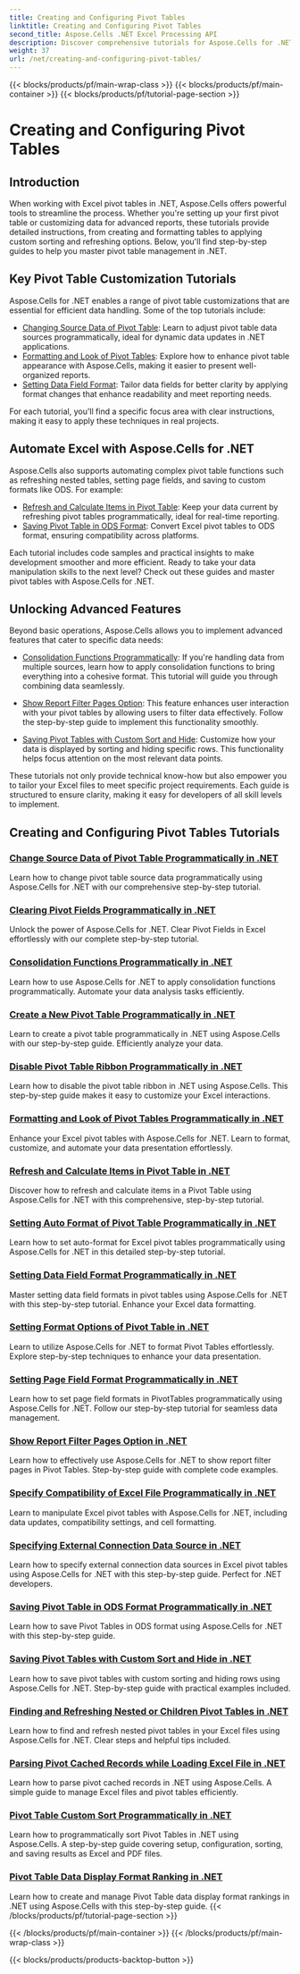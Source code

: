 ```yaml
---
title: Creating and Configuring Pivot Tables
linktitle: Creating and Configuring Pivot Tables
second_title: Aspose.Cells .NET Excel Processing API
description: Discover comprehensive tutorials for Aspose.Cells for .NET. Master pivot tables in Excel programmatically with detailed step-by-step guides for every functionality.
weight: 37
url: /net/creating-and-configuring-pivot-tables/
---
```


{{< blocks/products/pf/main-wrap-class >}}
{{< blocks/products/pf/main-container >}}
{{< blocks/products/pf/tutorial-page-section >}}

# Creating and Configuring Pivot Tables

## Introduction

When working with Excel pivot tables in .NET, Aspose.Cells offers powerful tools to streamline the process. Whether you're setting up your first pivot table or customizing data for advanced reports, these tutorials provide detailed instructions, from creating and formatting tables to applying custom sorting and refreshing options. Below, you'll find step-by-step guides to help you master pivot table management in .NET.

## Key Pivot Table Customization Tutorials

Aspose.Cells for .NET enables a range of pivot table customizations that are essential for efficient data handling. Some of the top tutorials include:

- [Changing Source Data of Pivot Table](./changing-source-data/): Learn to adjust pivot table data sources programmatically, ideal for dynamic data updates in .NET applications.
- [Formatting and Look of Pivot Tables](./formatting-and-look/): Explore how to enhance pivot table appearance with Aspose.Cells, making it easier to present well-organized reports.
- [Setting Data Field Format](./setting-data-field-format/): Tailor data fields for better clarity by applying format changes that enhance readability and meet reporting needs.

For each tutorial, you'll find a specific focus area with clear instructions, making it easy to apply these techniques in real projects. 

## Automate Excel with Aspose.Cells for .NET

Aspose.Cells also supports automating complex pivot table functions such as refreshing nested tables, setting page fields, and saving to custom formats like ODS. For example:

- [Refresh and Calculate Items in Pivot Table](./refreshing-and-calculating-items/): Keep your data current by refreshing pivot tables programmatically, ideal for real-time reporting.
- [Saving Pivot Table in ODS Format](./saving-in-ods-format/): Convert Excel pivot tables to ODS format, ensuring compatibility across platforms.

Each tutorial includes code samples and practical insights to make development smoother and more efficient. Ready to take your data manipulation skills to the next level? Check out these guides and master pivot tables with Aspose.Cells for .NET. 

## Unlocking Advanced Features

Beyond basic operations, Aspose.Cells allows you to implement advanced features that cater to specific data needs:

- [Consolidation Functions Programmatically](./consolidation-functions/): If you're handling data from multiple sources, learn how to apply consolidation functions to bring everything into a cohesive format. This tutorial will guide you through combining data seamlessly.

- [Show Report Filter Pages Option](./show-report-filter-pages-option/): This feature enhances user interaction with your pivot tables by allowing users to filter data effectively. Follow the step-by-step guide to implement this functionality smoothly.

- [Saving Pivot Tables with Custom Sort and Hide](./saving-with-custom-sort-and-hide/): Customize how your data is displayed by sorting and hiding specific rows. This functionality helps focus attention on the most relevant data points.

These tutorials not only provide technical know-how but also empower you to tailor your Excel files to meet specific project requirements. Each guide is structured to ensure clarity, making it easy for developers of all skill levels to implement.

## Creating and Configuring Pivot Tables Tutorials
### [Change Source Data of Pivot Table Programmatically in .NET](./changing-source-data/)
Learn how to change pivot table source data programmatically using Aspose.Cells for .NET with our comprehensive step-by-step tutorial.
### [Clearing Pivot Fields Programmatically in .NET](./clearing-pivot-fields/)
Unlock the power of Aspose.Cells for .NET. Clear Pivot Fields in Excel effortlessly with our complete step-by-step tutorial.
### [Consolidation Functions Programmatically in .NET](./consolidation-functions/)
Learn how to use Aspose.Cells for .NET to apply consolidation functions programmatically. Automate your data analysis tasks efficiently.
### [Create a New Pivot Table Programmatically in .NET](./creating-new-pivot-table/)
Learn to create a pivot table programmatically in .NET using Aspose.Cells with our step-by-step guide. Efficiently analyze your data.
### [Disable Pivot Table Ribbon Programmatically in .NET](./disabling-pivot-table-ribbon/)
Learn how to disable the pivot table ribbon in .NET using Aspose.Cells. This step-by-step guide makes it easy to customize your Excel interactions.
### [Formatting and Look of Pivot Tables Programmatically in .NET](./formatting-and-look/)
Enhance your Excel pivot tables with Aspose.Cells for .NET. Learn to format, customize, and automate your data presentation effortlessly.
### [Refresh and Calculate Items in Pivot Table  in .NET](./refreshing-and-calculating-items/)
Discover how to refresh and calculate items in a Pivot Table using Aspose.Cells for .NET with this comprehensive, step-by-step tutorial.
### [Setting Auto Format of Pivot Table Programmatically in .NET](./setting-auto-format/)
Learn how to set auto-format for Excel pivot tables programmatically using Aspose.Cells for .NET in this detailed step-by-step tutorial.
### [Setting Data Field Format Programmatically in .NET](./setting-data-field-format/)
Master setting data field formats in pivot tables using Aspose.Cells for .NET with this step-by-step tutorial. Enhance your Excel data formatting.
### [Setting Format Options of Pivot Table in .NET](./setting-format-options/)
Learn to utilize Aspose.Cells for .NET to format Pivot Tables effortlessly. Explore step-by-step techniques to enhance your data presentation.
### [Setting Page Field Format Programmatically in .NET](./setting-page-field-format/)
Learn how to set page field formats in PivotTables programmatically using Aspose.Cells for .NET. Follow our step-by-step tutorial for seamless data management.
### [Show Report Filter Pages Option in .NET](./show-report-filter-pages-option/)
Learn how to effectively use Aspose.Cells for .NET to show report filter pages in Pivot Tables. Step-by-step guide with complete code examples.
### [Specify Compatibility of Excel File Programmatically in .NET](./specifying-compatibility/)
Learn to manipulate Excel pivot tables with Aspose.Cells for .NET, including data updates, compatibility settings, and cell formatting.
### [Specifying External Connection Data Source in .NET](./specifying-external-connection-data-source/)
Learn how to specify external connection data sources in Excel pivot tables using Aspose.Cells for .NET with this step-by-step guide. Perfect for .NET developers.
### [Saving Pivot Table in ODS Format Programmatically in .NET](./saving-in-ods-format/)
Learn how to save Pivot Tables in ODS format using Aspose.Cells for .NET with this step-by-step guide.
### [Saving Pivot Tables with Custom Sort and Hide in .NET](./saving-with-custom-sort-and-hide/)
Learn how to save pivot tables with custom sorting and hiding rows using Aspose.Cells for .NET. Step-by-step guide with practical examples included.
### [Finding and Refreshing Nested or Children Pivot Tables in .NET](./finding-and-refreshing-nested-or-children-pivot-tables/)
Learn how to find and refresh nested pivot tables in your Excel files using Aspose.Cells for .NET. Clear steps and helpful tips included.
### [Parsing Pivot Cached Records while Loading Excel File in .NET](./parsing-pivot-cached-records/)
Learn how to parse pivot cached records in .NET using Aspose.Cells. A simple guide to manage Excel files and pivot tables efficiently.
### [Pivot Table Custom Sort Programmatically in .NET](./pivot-table-custom-sort/)
Learn how to programmatically sort Pivot Tables in .NET using Aspose.Cells. A step-by-step guide covering setup, configuration, sorting, and saving results as Excel and PDF files.
### [Pivot Table Data Display Format Ranking in .NET](./pivot-table-data-display-format-ranking/)
Learn how to create and manage Pivot Table data display format rankings in .NET using Aspose.Cells with this step-by-step guide.
{{< /blocks/products/pf/tutorial-page-section >}}

{{< /blocks/products/pf/main-container >}}
{{< /blocks/products/pf/main-wrap-class >}}

{{< blocks/products/products-backtop-button >}}
